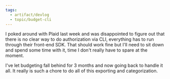 ```yaml
---
tags:
  - artifact/devlog
  - topic/budget-cli
---
```

I poked around with Plaid last week and was disappointed to figure out that there is no clear way to do authorization via CLI, everything has to run through their front-end SDK. That should work fine but I'll need to sit down and spend some time with it, time I don't really have to spare at the moment. 

I've let budgeting fall behind for 3 months and now going back to handle it all. It really is such a chore to do all of this exporting and categorization. 